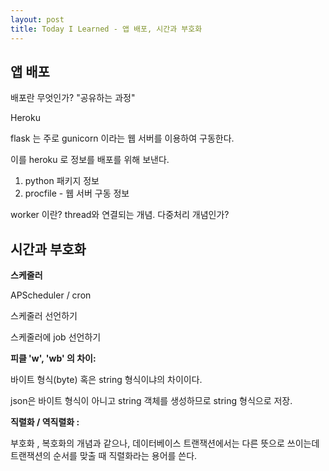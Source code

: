 ```yaml
---
layout: post
title: Today I Learned - 앱 배포, 시간과 부호화
---
```


## 앱 배포

배포란 무엇인가? "공유하는 과정"

Heroku

flask 는 주로 gunicorn 이라는 웹 서버를 이용하여 구동한다.

이를 heroku 로 정보를 배포를 위해 보낸다.

1. python 패키지 정보
2. procfile - 웹 서버 구동 정보

worker 이란? thread와 연결되는 개념. 다중처리 개념인가?



## 시간과 부호화

**스케줄러**

APScheduler / cron

스케줄러 선언하기

스케줄러에 job 선언하기



**피클 'w', 'wb' 의 차이:**

바이트 형식(byte) 혹은 string 형식이냐의 차이이다. 

json은 바이트 형식이 아니고 string 객체를 생성하므로 string 형식으로 저장. 



**직렬화 / 역직렬화 :**

부호화 , 복호화의 개념과 같으나, 데이터베이스 트랜잭션에서는 다른 뜻으로 쓰이는데 트랜잭션의 순서를 맞출 때 직렬화라는 용어를 쓴다.